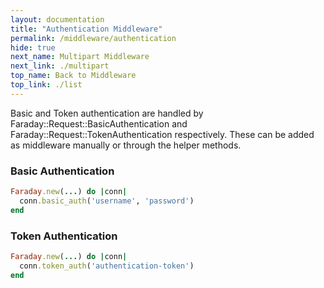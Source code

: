 ```yaml
---
layout: documentation
title: "Authentication Middleware"
permalink: /middleware/authentication
hide: true
next_name: Multipart Middleware
next_link: ./multipart
top_name: Back to Middleware
top_link: ./list
---
```


Basic and Token authentication are handled by Faraday::Request::BasicAuthentication
and Faraday::Request::TokenAuthentication respectively.
These can be added as middleware manually or through the helper methods.

### Basic Authentication

```ruby
Faraday.new(...) do |conn|
  conn.basic_auth('username', 'password')
end
```

### Token Authentication

```ruby
Faraday.new(...) do |conn|
  conn.token_auth('authentication-token')
end
```
